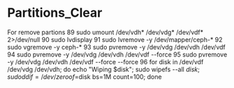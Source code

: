 # Partitions_Clear
For remove partions
   89  sudo umount /dev/vdh* /dev/vdg* /dev/vdf* 2>/dev/null
   90  sudo lvdisplay
   91  sudo lvremove -y /dev/mapper/ceph-*
   92  sudo vgremove -y ceph-*
   93  sudo pvremove -y /dev/vdg /dev/vdh /dev/vdf
   94  sudo pvremove -y /dev/vdg /dev/vdh /dev/vdf --force
   95  sudo pvremove -y /dev/vdg /dev/vdh /dev/vdf --force --force
   96  for disk in /dev/vdf /dev/vdg /dev/vdh; do   echo "Wiping $disk";   sudo wipefs --all $disk;   sudo dd if=/dev/zero of=$disk bs=1M count=100; done
